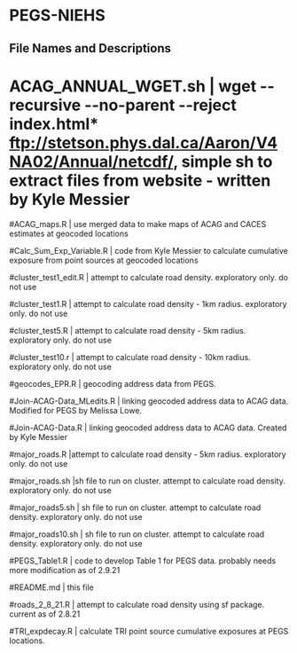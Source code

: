 # PEGS-NIEHS

## File Names and Descriptions 

# ACAG_ANNUAL_WGET.sh  | wget --recursive --no-parent --reject index.html* ftp://stetson.phys.dal.ca/Aaron/V4NA02/Annual/netcdf/, simple sh to extract files from website - written by Kyle Messier


#ACAG_maps.R  | use merged data to make maps of ACAG and CACES estimates at geocoded locations

#Calc_Sum_Exp_Variable.R  | code from Kyle Messier to calculate cumulative exposure from point sources at geocoded locations

#cluster_test1_edit.R  | attempt to calculate road density. exploratory only. do not use

#cluster_test1.R  | attempt to calculate road density - 1km radius. exploratory only. do not use

#cluster_test5.R  | attempt to calculate road density - 5km radius. exploratory only. do not use

#cluster_test10.r  | attempt to calculate road density - 10km radius. exploratory only. do not use

#geocodes_EPR.R  | geocoding address data from PEGS. 

#Join-ACAG-Data_MLedits.R  | linking geocoded address data to ACAG data. Modified for PEGS by Melissa Lowe.

#Join-ACAG-Data.R  | linking geocoded address data to ACAG data. Created by Kyle Messier

#major_roads.R  |attempt to calculate road density - 5km radius. exploratory only. do not use

#major_roads.sh  |sh file to run on cluster. attempt to calculate road density. exploratory only. do not use

#major_roads5.sh  | sh file to run on cluster. attempt to calculate road density. exploratory only. do not use

#major_roads10.sh  | sh file to run on cluster. attempt to calculate road density. exploratory only. do not use

#PEGS_Table1.R  | code to develop Table 1 for PEGS data. probably needs more modification as of 2.9.21

#README.md  | this file 

#roads_2_8_21.R  | attempt to calculate road density using sf package. current as of 2.8.21

#TRI_expdecay.R  | calculate TRI point source cumulative exposures at PEGS locations.

